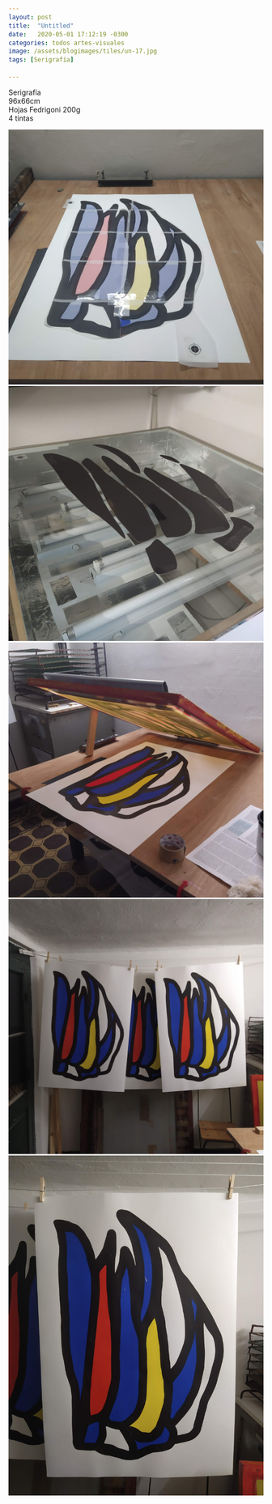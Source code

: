 ```yaml
---
layout: post
title:  "Untitled"
date:   2020-05-01 17:12:19 -0300
categories: todos artes-visuales
image: /assets/blogimages/tiles/un-17.jpg
tags: [Serigrafía]

---
```

Serigrafía<br>96x66cm<br>Hojas Fedrigoni 200g<br>4 tintas

<img class="post-image-full" src="/assets/blogimages/un-13.jpg">
<img class="post-image-full" src="/assets/blogimages/un-14.jpg">
<img class="post-image-full" src="/assets/blogimages/un-15.jpg">
<img class="post-image-full" src="/assets/blogimages/un-16.jpg">
<img class="post-image-full" src="/assets/blogimages/un-17.jpg">